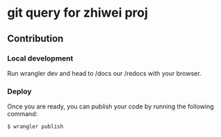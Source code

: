 # git query for zhiwei proj


## Contribution
### Local development
Run wrangler dev and head to /docs our /redocs with your browser.

### Deploy
Once you are ready, you can publish your code by running the following command:
```sh
$ wrangler publish
```